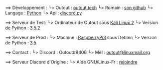 
==> Développement :
└> Outout : [outout.tech](https://outout.tech/)
└> Romain : [son github](https://github.com/Rom194)
└> Langage : [Python](http://www.python.org/)
└> Api : [discord.py](https://github.com/Rapptz/discord.py)

==> Serveur de Test:
└> Ordinateur de Outout sous [Kali Linux 2](https://wwww.kali.org/)
└> Version de Python : [3.5.2](http://www.python.org/)

==> Serveur de Prod :
└> Machine : [RaspberryPi3](https://www.raspberrypi.org) sous Debain
└> Version de Python : [3.5](http://www.python.org/)

==> Contact :
└> Discord : Outout#8406
└> Mèl : outout@linuxmail.org

==> Serveur Discord d'Origine :
└> Aide GNU/Linux-Fr : [rejoindre](https://discord.gg/B5TzW7x)
